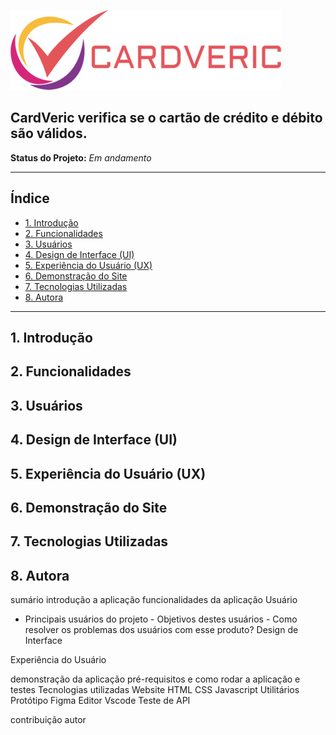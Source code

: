 ![Logo da marca CardVeric](/src/img/logo-pequeno.png)

## CardVeric verifica se o cartão de crédito e débito são válidos.

**Status do Projeto:** *Em andamento*

---

## Índice

- [1. Introdução](#1)
- [2. Funcionalidades](#2)
- [3. Usuários](#3)
- [4. Design de Interface (UI)](#4)
- [5. Experiência do Usuário (UX)](#5)
- [6. Demonstração do Site](#6)
- [7. Tecnologias Utilizadas](#7)
- [8. Autora](#8)

---

## 1. Introdução

## 2. Funcionalidades

## 3. Usuários

## 4. Design de Interface (UI)

## 5. Experiência do Usuário (UX)

## 6. Demonstração do Site

## 7. Tecnologias Utilizadas

## 8. Autora







sumário
introdução a aplicação
funcionalidades da aplicação
Usuário
  - Principais usuários do projeto
		- Objetivos destes usuários
		- Como resolver os problemas dos usuários com esse produto?
Design de Interface

Experiência do Usuário
    
demonstração da aplicação
    pré-requisitos e como rodar a aplicação e testes
Tecnologias utilizadas
    Website
      HTML
      CSS
      Javascript
    Utilitários
      Protótipo Figma
      Editor Vscode
      Teste de API

contribuição
autor


